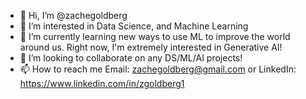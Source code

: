- 👋 Hi, I’m @zachegoldberg
- 👀 I’m interested in Data Science, and Machine Learning
- 🌱 I’m currently learning new ways to use ML to improve the world around us. Right now, I'm extremely interested in Generative AI!
- 💞️ I’m looking to collaborate on any DS/ML/AI projects!
- 📫 How to reach me Email: zachegoldberg@gmail.com or  LinkedIn: https://www.linkedin.com/in/zgoldberg1


<!---
zachegoldberg/zachegoldberg is a ✨ special ✨ repository because its `README.md` (this file) appears on your GitHub profile.
You can click the Preview link to take a look at your changes.
--->
